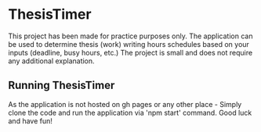 # ThesisTimer

This project has been made for practice purposes only.
The application can be used to determine thesis (work) writing hours schedules based on your inputs (deadline, busy hours, etc.)
The project is small and does not require any additional explanation.

## Running ThesisTimer

As the application is not hosted on gh pages or any other place - 
Simply clone the code and run the application via 'npm start' command.
Good luck and have fun!


